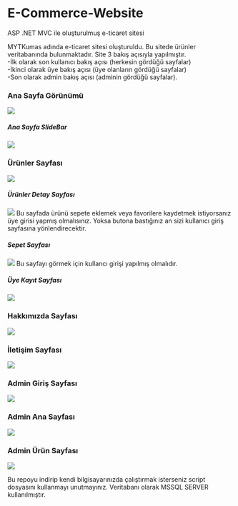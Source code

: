 # E-Commerce-Website
ASP .NET MVC ile oluşturulmuş e-ticaret sitesi 

MYTKumas adında e-ticaret sitesi oluşturuldu. Bu sitede ürünler veritabanında bulunmaktadır. Site 3 bakış açısıyla yapılmıştır.</br>
-İlk olarak son kullanıcı bakış açısı (herkesin gördüğü sayfalar) </br>
-İkinci olarak üye bakış açısı (üye olanların gördüğü sayfalar)</br>
-Son olarak admin bakış açısı (adminin gördüğü sayfalar).

### Ana Sayfa Görünümü
<img src="ReadMe Resimleri/anasayfa1.jpg">

##### Ana Sayfa SlideBar
<img src="ReadMe Resimleri/anasayfa2.jpg">

### Ürünler Sayfası
<img src="ReadMe Resimleri/urunler.jpg">

##### Ürünler Detay Sayfası
<img src="ReadMe Resimleri/urundetay.jpg">
Bu sayfada ürünü sepete eklemek veya favorilere kaydetmek istiyorsanız üye girisi yapmış olmalısınız. Yoksa butona bastığınız an sizi kullanıcı giriş sayfasına yönlendirecektir.

##### Sepet Sayfası
<img src="ReadMe Resimleri/sepet.jpg">
Bu sayfayı görmek için kullancı girişi yapılmış olmalıdır.

##### Üye Kayıt Sayfası
<img src="ReadMe Resimleri/uyekayit.jpg">

### Hakkımızda Sayfası
<img src="ReadMe Resimleri/hakkimizda.jpg">

### İletişim Sayfası
<img src="ReadMe Resimleri/iletisim.jpg">

### Admin Giriş Sayfası
<img src="ReadMe Resimleri/admingirisi.jpg">

### Admin Ana Sayfası
<img src="ReadMe Resimleri/adminsayfasi.jpg">

### Admin Ürün Sayfası
<img src="ReadMe Resimleri/urunislemleriadmin.jpg">

Bu repoyu indirip kendi bilgisayarınızda çalıştırmak isterseniz script dosyasını kullanmayı unutmayınız. Veritabanı olarak MSSQL SERVER kullanılmıştır.
